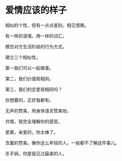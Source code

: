 # 爱情应该的样子

相似的个性，但有一点点差别。相见恨晚。

有一样的语境。用一样的词汇。

模仿对方生活阶级的行为方式。

建立三个相似性。

第一我们可以一起做事。

第二，我们价值观相同。

第三，我们的恋爱观相同吗？

你想要的，正好我都有。

无声的赞美，用身体语言赞美他。

共情，我完全理解你的感受。

爱慕，亲爱的，你太棒了。

含蓄的赞美。像你这么年轻的人。一般都不了解这件事儿。

杀手锏。你是我见过最美的人。